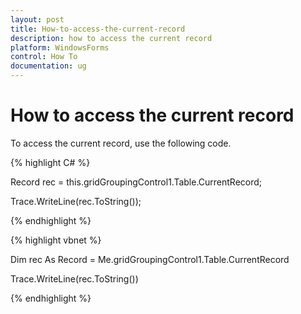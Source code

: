 ```yaml
---
layout: post
title: How-to-access-the-current-record
description: how to access the current record
platform: WindowsForms
control: How To
documentation: ug
---
```


# How to access the current record

To access the current record, use the following code.




{% highlight C# %}


Record rec = this.gridGroupingControl1.Table.CurrentRecord;

Trace.WriteLine(rec.ToString());

{% endhighlight %}



{% highlight vbnet %}


Dim rec As Record = Me.gridGroupingControl1.Table.CurrentRecord

Trace.WriteLine(rec.ToString())

{% endhighlight %}

